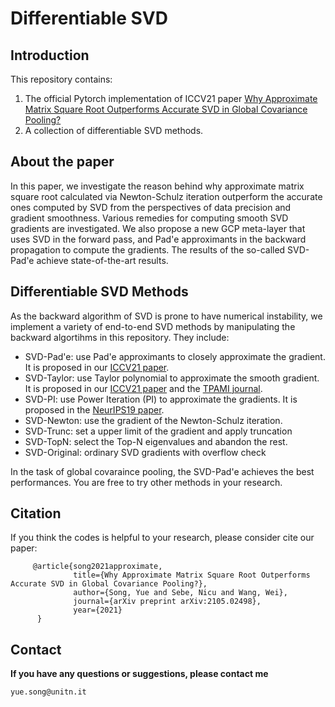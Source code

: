 # Differentiable SVD


## Introduction

This repository contains:
1. The official Pytorch implementation of ICCV21 paper [Why Approximate Matrix Square Root Outperforms Accurate SVD in Global Covariance Pooling?](https://arxiv.org/abs/2105.02498)
2. A collection of differentiable SVD methods.

## About the paper

In this paper, we investigate the reason behind why approximate matrix square root calculated via Newton-Schulz iteration outperform the accurate ones computed by SVD from the perspectives of data precision and gradient smoothness. Various remedies for
computing smooth SVD gradients are investigated. We also propose a new GCP meta-layer that uses SVD in the forward pass, and Pad\'e approximants in the backward propagation to compute the gradients. The results of the so-called SVD-Pad\'e achieve state-of-the-art results.

## Differentiable SVD Methods
As the backward algorithm of SVD is prone to have numerical instability, we implement a variety of end-to-end SVD methods by manipulating the backward algortihms in this repository. They include:
- SVD-Pad\'e: use Pad\'e approximants to closely approximate the gradient. It is proposed in our [ICCV21 paper](https://arxiv.org/abs/2105.02498). 
- SVD-Taylor: use Taylor polynomial to approximate the smooth gradient. It is proposed in our [ICCV21 paper](https://arxiv.org/abs/2105.02498) and the [TPAMI journal](https://arxiv.org/abs/2104.03821).
- SVD-PI: use Power Iteration (PI) to approximate the gradients. It is proposed in the [NeurIPS19 paper](https://arxiv.org/abs/1906.09023).
- SVD-Newton: use the gradient of the Newton-Schulz iteration.
- SVD-Trunc: set a upper limit of the gradient and apply truncation
- SVD-TopN: select the Top-N eigenvalues and abandon the rest.
- SVD-Original: ordinary SVD gradients with overflow check

In the task of global covaraince pooling, the SVD-Pad\'e achieves the best performances. You are free to try other methods in your research. 

## Citation 
If you think the codes is helpful to your research, please consider cite our paper:

         @article{song2021approximate,
                  title={Why Approximate Matrix Square Root Outperforms Accurate SVD in Global Covariance Pooling?},
                  author={Song, Yue and Sebe, Nicu and Wang, Wei},
                  journal={arXiv preprint arXiv:2105.02498},
                  year={2021}
          }
          
## Contact

**If you have any questions or suggestions, please contact me**

`yue.song@unitn.it`
